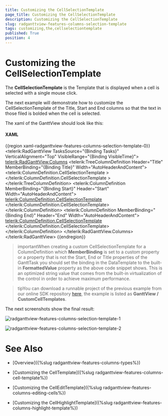 ```yaml
---
title: Customizing the CellSelectionTemplate
page_title: Customizing the CellSelectionTemplate
description: Customizing the CellSelectionTemplate
slug: radganttview-features-columns-selection-template
tags: customizing,the,cellselectiontemplate
published: True
position: 4
---
```


# Customizing the CellSelectionTemplate

The __CellSelectionTemplate__ is the Template that is displayed when a cell is selected with a single mouse click.

The next example will demonstrate how to customize the CellSelectionTemplate of the Title, Start and End columns so that the text in those filed is bolded when the cell is selected.

The xaml of the GanttView should look like this:

#### __XAML__

{{region xaml-radganttview-features-columns-selection-template-0}}
	<telerik:RadGanttView TasksSource="{Binding Tasks}"
	VerticalAlignment="Top"
	VisibleRange="{Binding VisibleTime}">
	    <telerik:RadGanttView.Columns>
	        <telerik:TreeColumnDefinition Header="Title" MemberBinding="{Binding Title}" Width="AutoHeaderAndContent">
	            <telerik:ColumnDefinition.CellSelectionTemplate >
	                <DataTemplate>
	                    <TextBlock Text="{Binding FormattedValue}" FontWeight="Bold" VerticalAlignment="Center"/>
	                </DataTemplate>
	            </telerik:ColumnDefinition.CellSelectionTemplate >
	        </telerik:TreeColumnDefinition>
	        <telerik:ColumnDefinition MemberBinding="{Binding Start}" Header="Start" Width="AutoHeaderAndContent">
	            <telerik:ColumnDefinition.CellSelectionTemplate>
	                <DataTemplate>
	                    <TextBlock Text="{Binding FormattedValue}" FontWeight="Bold" VerticalAlignment="Center"/>
	                </DataTemplate>
	            </telerik:ColumnDefinition.CellSelectionTemplate>
	        </telerik:ColumnDefinition>
	        <telerik:ColumnDefinition MemberBinding="{Binding End}" Header="End" Width="AutoHeaderAndContent">
	            <telerik:ColumnDefinition.CellSelectionTemplate>
	                <DataTemplate>
	                    <TextBlock Text="{Binding FormattedValue}" FontWeight="Bold" VerticalAlignment="Center"/>
	                </DataTemplate>
	            </telerik:ColumnDefinition.CellSelectionTemplate>
	        </telerik:ColumnDefinition>
	    </telerik:RadGanttView.Columns>
	</telerik:RadGanttView>
{{endregion}}

>importantWhen creating a custom CellSelectionTemplate for a ColumnDefinition which __MemberBinding__ is set to a custom property or a property that is not the Start, End or Title properties of the GanttTask you should set the binding in the DataTemplate to the built-in __FormattedValue__ property as the above code snippet shows. This is an optimized string value that comes from the built-in virtualization of the control in order to achieve maximum performance.

>tipYou can download a runnable project of the previous example from our online SDK repository [here](https://github.com/telerik/xaml-sdk), the example is listed as __GanttView / CustomCellTemplates__.

The next screenshots show the final result:

![radganttview-features-columns-selection-template-1](images/radganttview-features-columns-selection-template-1.png)

![radganttview-features-columns-selection-template-2](images/radganttview-features-columns-selection-template-2.png)

# See Also

 * [Overview]({%slug radganttview-features-columns-types%})

 * [Customizing the CellTemplate]({%slug radganttview-features-columns-cell-template%})

 * [Customizing the CellEditTemplate]({%slug radganttview-features-columns-editing-cells%})

 * [Customizing the CellHighlightTemplate]({%slug radganttview-features-columns-highlight-template%})
